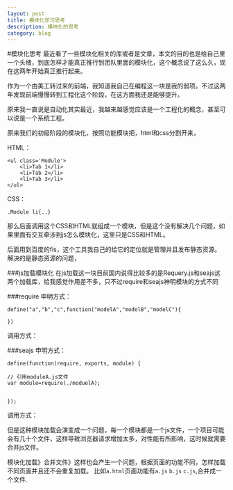 ```yaml
---
layout: post
title: 模块化学习思考
description: 模块化的思考
category: blog
---
```


#模块化思考
最近看了一些模块化相关的库或者是文章，本文的目的也是给自己里一个头绪，到底怎样才能真正推行到团队里面的模块化，这个概念说了这么久，现在这两年开始真正推行起来。

作为一个由美工转过来的前端，我知道我自己在编程这一块是我的弱项。不过这两年发现前端慢慢转到工程化这个阶段，在这方面我还是能够提升。

原来我一直说是自动化其实最近，我越来越感觉应该是一个工程化的概念，甚至可以说是一个系统工程。

原来我们的初级阶段的模块化，按照功能模块把，html和css分割开来，

HTML：
		
	<ul class='Module'>
		<li>Tab 1</li>
		<li>Tab 2</li>
		<li>Tab 3</li>
	</ul>

CSS：

	.Module li{..}	
	
那么后面调用这个CSS和HTML就组成一个模块，但是这个没有解决几个问题，如果里面有交互牵涉到js怎么模块化，这里只是CSS和HTML。

后面用到百度的fis，这个工具我自己的给它的定位就是管理并且发布静态资源。解决的是静态资源的问题， 

###js加载模块化
在js加载这一块目前国内说得比较多的是Requery.js和seajs这两个加载库，给我感觉作用差不多，只不过require和seajs神明模块的方式不同

###require
申明方式：


	define("a","b","c",function("modelA","modelB","modelC"){
		
	})

调用方式：
	

###seajs
申明方式：

	define(function(require, exports, module) {

  	// 引用moduleA.js文件
  	var module=require(./moduelA);
  	

	});
调用方式：
	

但是这种模块加载会演变成一个问题，每一个模块都是一个js文件，一个项目可能会有几十个文件，这样导致浏览器请求增加太多，对性能有所影响，这时候就需要合并js文件。

模块化加载》合并文件》这样也会产生一个问题，根据页面的功能不同，怎样加载不同页面并且还不会重复加载。
比如`a.html`页面功能有`a.js` `b.js` `c.js`,合并成一个文件.
